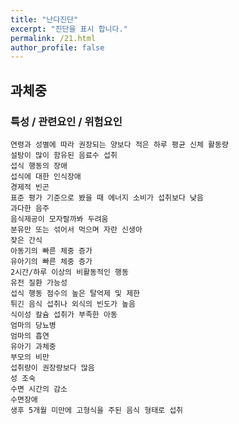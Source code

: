 ```yaml
---
title: "난다진단"
excerpt: "진단을 표시 합니다."
permalink: /21.html
author_profile: false
---
```

## 과체중


### 특성 / 관련요인 / 위험요인

>                
                           
    연령과 성별에 따라 권장되는 양보다 적은 하루 평균 신체 활동량
    설탕이 많이 함유된 음료수 섭취
    섭식 행동의 장애
    섭식에 대한 인식장애
    경제적 빈곤
    표준 평가 기준으로 봤을 때 에너지 소비가 섭취보다 낮음
    과다한 음주
    음식제공이 모자랄까봐 두려움
    분유만 또는 섞어서 먹으며 자란 신생아
    잦은 간식
    아동기의 빠른 체중 증가
    유아기의 빠른 체중 증가
    2시간/하루 이상의 비활동적인 행동
    유전 질환 가능성
    섭식 행동 점수의 높은 탈억제 및 제한
    튀긴 음식 섭취나 외식의 빈도가 높음
    식이성 칼슘 섭취가 부족한 아동
    엄마의 당뇨병
    엄마의 흡연
    유아기 과체중
    부모의 비만
    섭취량이 권장량보다 많음
    성 조숙
    수면 시간의 감소
    수면장애
    생후 5개월 미만에 고형식을 주된 음식 형태로 섭취
